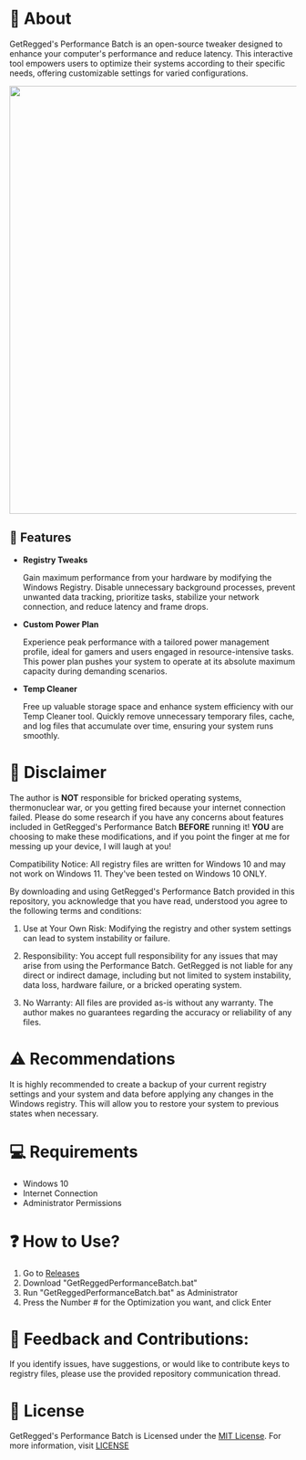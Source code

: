 # 👏 About
GetRegged's Performance Batch is an open-source tweaker designed to enhance your computer's performance and reduce latency. This interactive tool empowers users to optimize their systems according to their specific needs, offering customizable settings for varied configurations.

<p align="center">
<img src="" width="750">
</p>

## 🔑 Features
- **Registry Tweaks**
  
  Gain maximum performance from your hardware by modifying the Windows Registry. Disable unnecessary background processes, prevent unwanted data tracking, prioritize tasks, stabilize your network connection, and reduce latency and frame drops.

- **Custom Power Plan**
  
  Experience peak performance with a tailored power management profile, ideal for gamers and users engaged in resource-intensive tasks. This power plan pushes your system to operate at its absolute maximum capacity during demanding scenarios.

- **Temp Cleaner**
  
  Free up valuable storage space and enhance system efficiency with our Temp Cleaner tool. Quickly remove unnecessary temporary files, cache, and log files that accumulate over time, ensuring your system runs smoothly.

# 🚨 Disclaimer
The author is **NOT** responsible for bricked operating systems, thermonuclear war, or you getting fired because your internet connection failed. Please do some research if you have any concerns about features included in GetRegged's Performance Batch **BEFORE** running it!
**YOU** are choosing to make these modifications, and if you point the finger at me for messing up your device, I will laugh at you!

Compatibility Notice: All registry files are written for Windows 10 and may not work on Windows 11. They've been tested on Windows 10 ONLY.

By downloading and using GetRegged's Performance Batch provided in this repository, you acknowledge that you have read, understood you agree to the following terms and conditions:

1. Use at Your Own Risk:
Modifying the registry and other system settings can lead to system instability or failure.

2. Responsibility:
You accept full responsibility for any issues that may arise from using the Performance Batch. GetRegged is not liable for any direct or indirect damage, including but not limited to system instability, data loss, hardware failure, or a bricked operating system.

3. No Warranty:
All files are provided as-is without any warranty. The author makes no guarantees regarding the accuracy or reliability of any files.

# ⚠️ Recommendations
It is highly recommended to create a backup of your current registry settings and your system and data before applying any changes in the Windows registry. This will allow you to restore your system to previous states when necessary.


# 💻 Requirements
- Windows 10
- Internet Connection
- Administrator Permissions

# ❓ How to Use?
1. Go to [Releases]()
2. Download "GetReggedPerformanceBatch.bat"
3. Run "GetReggedPerformanceBatch.bat" as Administrator
4. Press the Number # for the Optimization you want, and click Enter

# 🤝 Feedback and Contributions:
If you identify issues, have suggestions, or would like to contribute keys to registry files, please use the provided repository communication thread.

# 📜 License
GetRegged's Performance Batch is Licensed under the [MIT License](https://opensource.org/licenses/MIT). For more information, visit [LICENSE](https://github.com/ancel1x/Ancels-Performance-Batch/blob/main/LICENSE)

